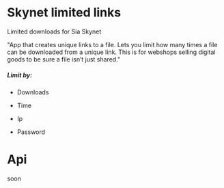# Skynet limited links
Limited downloads for  Sia Skynet

"App that creates unique links to a file. Lets you limit how many times a file can be downloaded from a unique link. This is for webshops selling digital goods to be sure a file isn’t just shared."

##### Limit by:

- Downloads

- Time

- Ip

- Password

# Api

soon